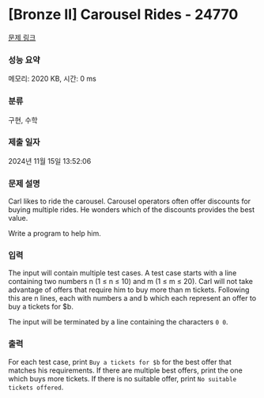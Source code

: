 # [Bronze II] Carousel Rides - 24770 

[문제 링크](https://www.acmicpc.net/problem/24770) 

### 성능 요약

메모리: 2020 KB, 시간: 0 ms

### 분류

구현, 수학

### 제출 일자

2024년 11월 15일 13:52:06

### 문제 설명

<p>Carl likes to ride the carousel. Carousel operators often offer discounts for buying multiple rides. He wonders which of the discounts provides the best value.</p>

<p>Write a program to help him.</p>

### 입력 

 <p>The input will contain multiple test cases. A test case starts with a line containing two numbers n (1 ≤ n ≤ 10) and m (1 ≤ m ≤ 20). Carl will not take advantage of offers that require him to buy more than m tickets. Following this are n lines, each with numbers a and b which each represent an offer to buy a tickets for $b.</p>

<p>The input will be terminated by a line containing the characters <code>0 0</code>.</p>

### 출력 

 <p>For each test case, print <code>Buy a tickets for $b</code> for the best offer that matches his requirements. If there are multiple best offers, print the one which buys more tickets. If there is no suitable offer, print <code>No suitable tickets offered</code>.</p>

